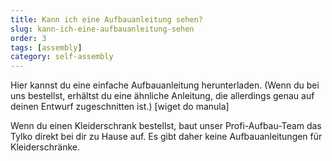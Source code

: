 ```yaml
---
title: Kann ich eine Aufbauanleitung sehen?
slug: kann-ich-eine-aufbauanleitung-sehen
order: 3
tags: [assembly]
category: self-assembly
---
```


Hier kannst du eine einfache Aufbauanleitung herunterladen. (Wenn du bei uns bestellst, erhältst du eine ähnliche Anleitung, die allerdings genau auf deinen Entwurf zugeschnitten ist.)
[wiget do manula]

Wenn du einen Kleiderschrank bestellst, baut unser Profi-Aufbau-Team das Tylko direkt bei dir zu Hause auf. Es gibt daher keine Aufbauanleitungen für Kleiderschränke.
